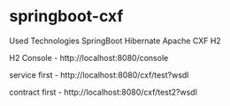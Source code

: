 # springboot-cxf

Used Technologies SpringBoot Hibernate Apache CXF H2


H2 Console - http://localhost:8080/console


service first - http://localhost:8080/cxf/test?wsdl


contract first - http://localhost:8080/cxf/test2?wsdl